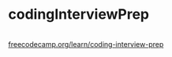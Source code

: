 # codingInterviewPrep

<br/>
<a href="https://www.freecodecamp.org/learn/coding-interview-prep">freecodecamp.org/learn/coding-interview-prep
</a>